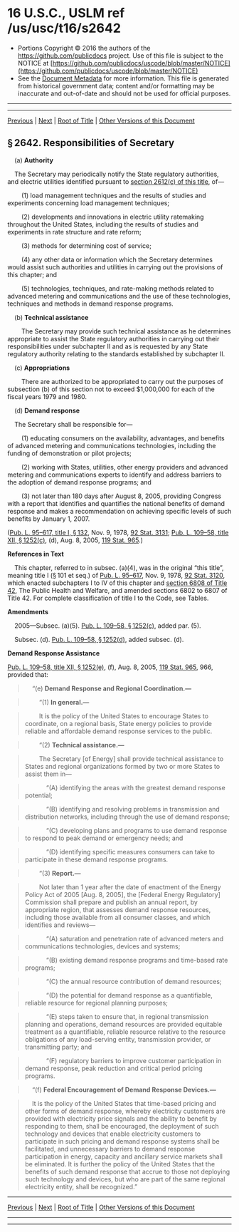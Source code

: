 ---
---

# 16 U.S.C., USLM ref /us/usc/t16/s2642

* Portions Copyright © 2016 the authors of the https://github.com/publicdocs project.
  Use of this file is subject to the NOTICE at [https://github.com/publicdocs/uscode/blob/master/NOTICE](https://github.com/publicdocs/uscode/blob/master/NOTICE)
* See the [Document Metadata](././../../../../..//README.md) for more information.
  This file is generated from historical government data; content and/or formatting may be inaccurate and out-of-date and should not be used for official purposes.

----------
----------

[Previous](./../../../../..//us/usc/t16/ch46/schIV/m__us_usc_t16_s2641.md) | [Next](./../../../../..//us/usc/t16/ch46/schIV/m__us_usc_t16_s2643.md) | [Root of Title](./../../../../../) | [Other Versions of this Document](https://publicdocs.github.io/go/links?ns=uslm&ref=%2Fus%2Fusc%2Ft16%2Fs2642)

## § 2642. Responsibilities of Secretary

    (a) __Authority__ 

    The Secretary may periodically notify the State regulatory authorities, and electric utilities identified pursuant to [section 2612(c) of this title][/us/usc/t16/s2612/c], of—

        (1) load management techniques and the results of studies and experiments concerning load management techniques;

        (2) developments and innovations in electric utility ratemaking throughout the United States, including the results of studies and experiments in rate structure and rate reform;

        (3) methods for determining cost of service;

        (4) any other data or information which the Secretary determines would assist such authorities and utilities in carrying out the provisions of this chapter; and

        (5) technologies, techniques, and rate-making methods related to advanced metering and communications and the use of these technologies, techniques and methods in demand response programs.

    (b) __Technical assistance__ 

        The Secretary may provide such technical assistance as he determines appropriate to assist the State regulatory authorities in carrying out their responsibilities under subchapter II and as is requested by any State regulatory authority relating to the standards established by subchapter II.

    (c) __Appropriations__ 

        There are authorized to be appropriated to carry out the purposes of subsection (b) of this section not to exceed $1,000,000 for each of the fiscal years 1979 and 1980.

    (d) __Demand response__ 

    The Secretary shall be responsible for—

        (1) educating consumers on the availability, advantages, and benefits of advanced metering and communications technologies, including the funding of demonstration or pilot projects;

        (2) working with States, utilities, other energy providers and advanced metering and communications experts to identify and address barriers to the adoption of demand response programs; and

        (3) not later than 180 days after August 8, 2005, providing Congress with a report that identifies and quantifies the national benefits of demand response and makes a recommendation on achieving specific levels of such benefits by January 1, 2007.

([Pub. L. 95–617, title I, § 132][/us/pl/95/617/s132], Nov. 9, 1978, [92 Stat. 3131][/us/stat/92/3131]; [Pub. L. 109–58, title XII, § 1252(c)][/us/pl/109/58/s1252/c], (d), Aug. 8, 2005, [119 Stat. 965][/us/stat/119/965].)

 __References in Text__ 

    This chapter, referred to in subsec. (a)(4), was in the original “this title”, meaning title I (§ 101 et seq.) of [Pub. L. 95–617][/us/pl/95/617], Nov. 9, 1978, [92 Stat. 3120][/us/stat/92/3120], which enacted subchapters I to IV of this chapter and [section 6808 of Title 42][/us/usc/t42/s6808], The Public Health and Welfare, and amended sections 6802 to 6807 of Title 42. For complete classification of title I to the Code, see Tables.

 __Amendments__ 

    2005—Subsec. (a)(5). [Pub. L. 109–58, § 1252(c)][/us/pl/109/58/s1252/c], added par. (5).

    Subsec. (d). [Pub. L. 109–58, § 1252(d)][/us/pl/109/58/s1252/d], added subsec. (d).

 __Demand Response Assistance__ 

[Pub. L. 109–58, title XII, § 1252(e)][/us/pl/109/58/s1252/e], (f), Aug. 8, 2005, [119 Stat. 965][/us/stat/119/965], 966, provided that:

>     “(e) __Demand Response and Regional Coordination.—__ 

>         “(1) __In general.—__ 

>         It is the policy of the United States to encourage States to coordinate, on a regional basis, State energy policies to provide reliable and affordable demand response services to the public.

>         “(2) __Technical assistance.—__ 

>         The Secretary \[of Energy\] shall provide technical assistance to States and regional organizations formed by two or more States to assist them in—

>             “(A) identifying the areas with the greatest demand response potential;

>             “(B) identifying and resolving problems in transmission and distribution networks, including through the use of demand response;

>             “(C) developing plans and programs to use demand response to respond to peak demand or emergency needs; and

>             “(D) identifying specific measures consumers can take to participate in these demand response programs.

>         “(3) __Report.—__ 

>         Not later than 1 year after the date of enactment of the Energy Policy Act of 2005 \[Aug. 8, 2005\], the \[Federal Energy Regulatory\] Commission shall prepare and publish an annual report, by appropriate region, that assesses demand response resources, including those available from all consumer classes, and which identifies and reviews—

>             “(A) saturation and penetration rate of advanced meters and communications technologies, devices and systems;

>             “(B) existing demand response programs and time-based rate programs;

>             “(C) the annual resource contribution of demand resources;

>             “(D) the potential for demand response as a quantifiable, reliable resource for regional planning purposes;

>             “(E) steps taken to ensure that, in regional transmission planning and operations, demand resources are provided equitable treatment as a quantifiable, reliable resource relative to the resource obligations of any load-serving entity, transmission provider, or transmitting party; and

>             “(F) regulatory barriers to improve customer participation in demand response, peak reduction and critical period pricing programs.

>     “(f) __Federal Encouragement of Demand Response Devices.—__ 

>     It is the policy of the United States that time-based pricing and other forms of demand response, whereby electricity customers are provided with electricity price signals and the ability to benefit by responding to them, shall be encouraged, the deployment of such technology and devices that enable electricity customers to participate in such pricing and demand response systems shall be facilitated, and unnecessary barriers to demand response participation in energy, capacity and ancillary service markets shall be eliminated. It is further the policy of the United States that the benefits of such demand response that accrue to those not deploying such technology and devices, but who are part of the same regional electricity entity, shall be recognized.”

----------

[Previous](./../../../../..//us/usc/t16/ch46/schIV/m__us_usc_t16_s2641.md) | [Next](./../../../../..//us/usc/t16/ch46/schIV/m__us_usc_t16_s2643.md) | [Root of Title](./../../../../../) | [Other Versions of this Document](https://publicdocs.github.io/go/links?ns=uslm&ref=%2Fus%2Fusc%2Ft16%2Fs2642)

----------
----------

[/us/usc/t16/s2612/c]: https://publicdocs.github.io/go/links?ns=uslm&ref=%2Fus%2Fusc%2Ft16%2Fs2612%2Fc
[/us/pl/95/617/s132]: https://publicdocs.github.io/go/links?ns=uslm&ref=%2Fus%2Fpl%2F95%2F617%2Fs132
[/us/stat/92/3131]: https://publicdocs.github.io/go/links?ns=uslm&ref=%2Fus%2Fstat%2F92%2F3131
[/us/pl/109/58/s1252/c]: https://publicdocs.github.io/go/links?ns=uslm&ref=%2Fus%2Fpl%2F109%2F58%2Fs1252%2Fc
[/us/stat/119/965]: https://publicdocs.github.io/go/links?ns=uslm&ref=%2Fus%2Fstat%2F119%2F965
[/us/pl/95/617]: https://publicdocs.github.io/go/links?ns=uslm&ref=%2Fus%2Fpl%2F95%2F617
[/us/stat/92/3120]: https://publicdocs.github.io/go/links?ns=uslm&ref=%2Fus%2Fstat%2F92%2F3120
[/us/usc/t42/s6808]: https://publicdocs.github.io/go/links?ns=uslm&ref=%2Fus%2Fusc%2Ft42%2Fs6808
[/us/pl/109/58/s1252/c]: https://publicdocs.github.io/go/links?ns=uslm&ref=%2Fus%2Fpl%2F109%2F58%2Fs1252%2Fc
[/us/pl/109/58/s1252/d]: https://publicdocs.github.io/go/links?ns=uslm&ref=%2Fus%2Fpl%2F109%2F58%2Fs1252%2Fd
[/us/pl/109/58/s1252/e]: https://publicdocs.github.io/go/links?ns=uslm&ref=%2Fus%2Fpl%2F109%2F58%2Fs1252%2Fe
[/us/stat/119/965]: https://publicdocs.github.io/go/links?ns=uslm&ref=%2Fus%2Fstat%2F119%2F965


